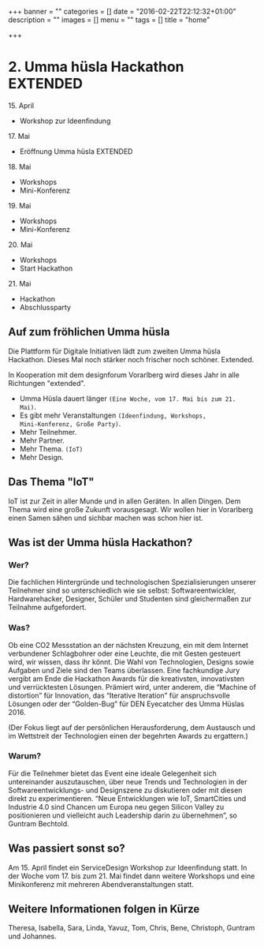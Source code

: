 +++
banner = ""
categories = []
date = "2016-02-22T22:12:32+01:00"
description = ""
images = []
menu = ""
tags = []
title = "home"

+++

# 2. Umma hüsla Hackathon EXTENDED

<div class="row m-h-1 m-b-1">
	<div class="col-sm-2">
		<div class="card">
			<div class="card-header">15. April</div>
			<ul class="list-group list-group-flush">
				<li class="list-group-item">Workshop zur Ideenfindung</li>
			</ul>
		</div>
	</div>
	<div class="col-sm-2">
		<div class="card">
			<div class="card-header">17. Mai</div>
			<ul class="list-group list-group-flush">
				<li class="list-group-item">Eröffnung Umma hüsla EXTENDED</li>
			</ul>
		</div>
	</div>
	<div class="col-sm-2">
		<div class="card">
			<div class="card-header">18. Mai</div>
			<ul class="list-group list-group-flush">
				<li class="list-group-item">Workshops</li>
				<li class="list-group-item">Mini-Konferenz</li>
			</ul>
		</div>
	</div>
	<div class="col-sm-2">
		<div class="card">
			<div class="card-header">19. Mai</div>
			<ul class="list-group list-group-flush">
				<li class="list-group-item">Workshops</li>
				<li class="list-group-item">Mini-Konferenz</li>
			</ul>
		</div>
	</div>
	<div class="col-sm-2">
		<div class="card">
			<div class="card-header">20. Mai</div>
			<ul class="list-group list-group-flush">
				<li class="list-group-item">Workshops</li>
				<li class="list-group-item">Start Hackathon</li>
			</ul>
		</div>
	</div>
	<div class="col-sm-2">
		<div class="card">
			<div class="card-header">21. Mai</div>
			<ul class="list-group list-group-flush">
				<li class="list-group-item">Hackathon</li>
				<li class="list-group-item">Abschlussparty</li>
			</ul>
		</div>
	</div>
</div>

## Auf zum fröhlichen Umma hüsla

Die Plattform für Digitale Initiativen lädt zum zweiten Umma hüsla Hackathon. Dieses Mal noch stärker noch frischer noch schöner. Extended. 

In Kooperation mit dem designforum Vorarlberg wird dieses Jahr in alle Richtungen "extended". 

* Umma Hüsla dauert länger <code>(Eine Woche, vom 17. Mai bis zum 21. Mai)</code>. 
* Es gibt mehr Veranstaltungen <code>(Ideenfindung, Workshops, Mini-Konferenz, Große Party)</code>. 
* Mehr Teilnehmer. 
* Mehr Partner. 
* Mehr Thema. <code>(IoT)</code>
* Mehr Design.

## Das Thema "IoT"

IoT ist zur Zeit in aller Munde und in allen Geräten. In allen Dingen. Dem Thema wird eine große Zukunft vorausgesagt. Wir wollen hier in Vorarlberg einen Samen sähen und sichbar machen was schon hier ist.

## Was ist der Umma hüsla Hackathon?

### Wer?

Die fachlichen Hintergründe und technologischen Spezialisierungen unserer Teilnehmer sind so unterschiedlich wie sie selbst: Softwareentwickler, Hardwarehacker, Designer, Schüler und Studenten sind gleichermaßen zur Teilnahme aufgefordert.

### Was?

Ob eine CO2 Messstation an der nächsten Kreuzung, ein mit dem Internet verbundener Schlagbohrer oder eine Leuchte, die mit Gesten gesteuert wird, wir wissen, dass ihr könnt. Die Wahl von Technologien, Designs sowie Aufgaben und Ziele sind den Teams überlassen. Eine fachkundige Jury vergibt am Ende die Hackathon Awards für die kreativsten, innovativsten und verrücktesten Lösungen. Prämiert wird, unter anderem, die “Machine of distortion” für Innovation, das “Iterative Iteration” für anspruchsvolle Lösungen oder der “Golden-Bug” für DEN Eyecatcher des Umma Hüslas 2016. 

(Der Fokus liegt auf der persönlichen Herausforderung, dem Austausch und im Wettstreit der Technologien einen der begehrten Awards zu ergattern.)

### Warum?

Für die Teilnehmer bietet das Event eine ideale Gelegenheit sich untereinander auszutauschen, über neue Trends und Technologien in der Softwareentwicklungs- und Designszene zu diskutieren oder mit diesen direkt zu experimentieren. “Neue Entwicklungen wie IoT, SmartCities und Industrie 4.0 sind Chancen um Europa neu gegen Silicon Valley zu positionieren und vielleicht auch Leadership darin zu übernehmen”, so Guntram Bechtold.

## Was passiert sonst so?

Am 15. April findet ein ServiceDesign Workshop zur Ideenfindung statt. In der Woche vom 17. bis zum 21. Mai findet dann weitere Workshops und eine Minikonferenz mit mehreren Abendveranstaltungen statt.

## Weitere Informationen folgen in Kürze


Theresa, Isabella, Sara, Linda, Yavuz, Tom, Chris, Bene, Christoph, Guntram und Johannes.